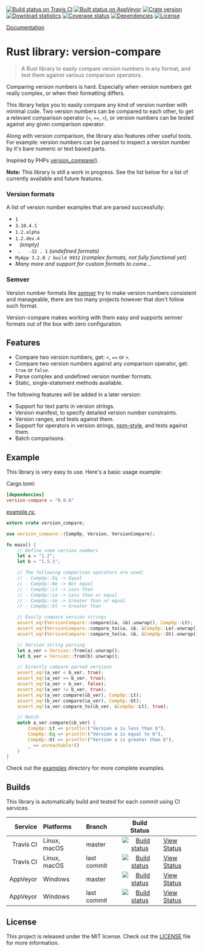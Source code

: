 [![Build status on Travis CI][travis-master-badge]][travis-link]
[![Built status on AppVeyor][appveyor-master-badge]][appveyor-master-link]
[![Crate version][crate-version-badge]][crate-link]
[![Download statistics][crate-download-badge]][crate-link]
[![Coverage status][coverage-badge]][coverage-link]
[![Dependencies][dependency-badge]][dependency-link]
[![License][crate-license-badge]][crate-link]

[Documentation][docs]

[crate-version-badge]:  https://img.shields.io/crates/v/version-compare.svg
[crate-download-badge]: https://img.shields.io/crates/d/version-compare.svg
[crate-license-badge]:  https://img.shields.io/crates/l/version-compare.svg
[crate-link]:           https://crates.io/crates/version-compare
[coverage-badge]:       https://coveralls.io/repos/github/timvisee/version-compare/badge.svg?branch=master
[coverage-link]:        https://coveralls.io/github/timvisee/version-compare?branch=master
[dependency-badge]:     https://img.shields.io/badge/dependencies-none!-green.svg
[dependency-link]:      https://libraries.io/github/timvisee/version-compare
[docs]:                 https://docs.rs/version-compare

# Rust library: version-compare
> A Rust library to easily compare version numbers in any format, and test them against various comparison operators.

Comparing version numbers is hard. Especially when version numbers get really complex,
or when their formatting differs. 

This library helps you to easily compare any kind of version number with minimal code.
Two version numbers can be compared to each other, to get a relevant comparison operator (`<`, `==`, `>`),
or version numbers can be tested against any given comparison operator.

Along with version comparison, the library also features other useful tools.  
For example: version numbers can be parsed to inspect a version number by it's bare numeric or text based parts.

Inspired by PHPs [version_compare()](http://php.net/manual/en/function.version-compare.php).

**Note:** This library is still a work in progress.
See the list below for a list of currently available and future features.

### Version formats
A list of version number examples that are parsed successfully:
- `1`
- `3.10.4.1`
- `1.2.alpha` 
- `1.2.dev.4` 
- ` ` _(empty)_
- ` .   -32 . 1` _(undefined formats)_
- `MyApp 3.2.0 / build 0932` _(complex formats, not fully functional yet)_
- _Many more and support for custom formats to come..._

### Semver
Version number formats like [_semver_](http://semver.org/) try to make version numbers consistent and manageable,
there are too many projects however that don't follow such format.

Version-compare makes working with them easy and supports semver formats out of the box with zero configuration.

## Features
* Compare two version numbers, get: `<`, `==` or `>`.
* Compare two version numbers against any comparison operator, get: `true` or `false`.
* Parse complex and undefined version number formats.
* Static, single-statement methods available.

The following features will be added in a later version:
* Support for text parts in version strings.
* Version manifest, to specify detailed version number constraints.
* Version ranges, and tests against them.
* Support for operators in version strings, [npm-style](https://docs.npmjs.com/misc/semver), and tests against them.
* Batch comparisons.

## Example
This library is very easy to use. Here's a basic usage example:

Cargo.toml:
```toml
[dependencies]
version-compare = "0.0.6"
```

[example.rs:](examples/example.rs)
```rust
extern crate version_compare;

use version_compare::{CompOp, Version, VersionCompare};

fn main() {
    // Define some version numbers
    let a = "1.2";
    let b = "1.5.1";

    // The following comparison operators are used:
    // - CompOp::Eq -> Equal
    // - CompOp::Ne -> Not equal
    // - CompOp::Lt -> Less than
    // - CompOp::Le -> Less than or equal
    // - CompOp::Ge -> Greater than or equal
    // - CompOp::Gt -> Greater than

    // Easily compare version strings
    assert_eq!(VersionCompare::compare(&a, &b).unwrap(), CompOp::Lt);
    assert_eq!(VersionCompare::compare_to(&a, &b, &CompOp::Le).unwrap(), true);
    assert_eq!(VersionCompare::compare_to(&a, &b, &CompOp::Gt).unwrap(), false);

    // Version string parsing
    let a_ver = Version::from(a).unwrap();
    let b_ver = Version::from(b).unwrap();

    // Directly compare parsed versions
    assert_eq!(a_ver < b_ver, true);
    assert_eq!(a_ver <= b_ver, true);
    assert_eq!(a_ver > b_ver, false);
    assert_eq!(a_ver != b_ver, true);
    assert_eq!(a_ver.compare(&b_ver), CompOp::Lt);
    assert_eq!(b_ver.compare(&a_ver), CompOp::Gt);
    assert_eq!(a_ver.compare_to(&b_ver, &CompOp::Lt), true);

    // Match
    match a_ver.compare(&b_ver) {
        CompOp::Lt => println!("Version a is less than b"),
        CompOp::Eq => println!("Version a is equal to b"),
        CompOp::Gt => println!("Version a is greater than b"),
        _ => unreachable!()
    }
}
```

Check out the [examples](examples) directory for more complete examples.

## Builds
This library is automatically build and tested for each commit using CI services.

| Service   | Platforms    | Branch      | Build Status                                                   |                                     |
| --------: | :----------- | :---------- | :------------------------------------------------------------: | :---------------------------------- |
| Travis CI | Linux, macOS | master      | [![Build status][travis-master-badge]][travis-link]            | [View Status][travis-link]          |
| Travis CI | Linux, macOS | last commit | [![Build status][travis-last-badge]][travis-link]              | [View Status][travis-link]          |
| AppVeyor  | Windows      | master      | [![Build status][appveyor-master-badge]][appveyor-master-link] | [View Status][appveyor-master-link] |
| AppVeyor  | Windows      | last commit | [![Build status][appveyor-last-badge]][appveyor-last-link]     | [View Status][appveyor-last-link]   |

[travis-master-badge]:   https://travis-ci.org/timvisee/version-compare.svg?branch=master
[travis-last-badge]:     https://travis-ci.org/timvisee/version-compare.svg
[travis-link]:           https://travis-ci.org/timvisee/version-compare
[appveyor-master-badge]: https://ci.appveyor.com/api/projects/status/nikhmuoonooo05a6/branch/master?svg=true
[appveyor-last-badge]:   https://ci.appveyor.com/api/projects/status/nikhmuoonooo05a6?svg=true
[appveyor-master-link]:  https://ci.appveyor.com/project/timvisee/version-compare/branch/master
[appveyor-last-link]:    https://ci.appveyor.com/project/timvisee/version-compare

## License
This project is released under the MIT license. Check out the [LICENSE](LICENSE) file for more information.
